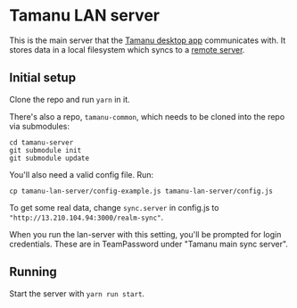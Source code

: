 # Tamanu LAN server

This is the main server that the [Tamanu desktop app](https://github.com/beyondessential/tamanu-desktop)
communicates with.  It stores data in a local filesystem which syncs to
a [remote server](https://github.com/beyondessential/tamanu-server).

## Initial setup

Clone the repo and run `yarn` in it.

There's also a repo, `tamanu-common`, which needs to be cloned into the
repo via submodules:

```
cd tamanu-server
git submodule init
git submodule update
```

You'll also need a valid config file. Run:

```
cp tamanu-lan-server/config-example.js tamanu-lan-server/config.js
```

To get some real data, change `sync.server` in config.js to
`"http://13.210.104.94:3000/realm-sync"`.

When you run the lan-server with this setting, you'll be prompted for login
credentials. These are in TeamPassword under "Tamanu main sync server".

## Running

Start the server with `yarn run start`.
